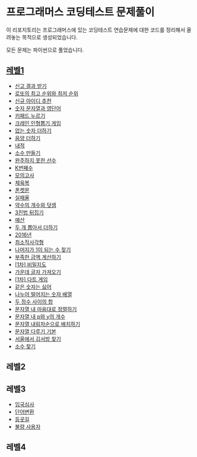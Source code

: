 # 프로그래머스 코딩테스트 문제풀이

이 리포지토리는 프로그래머스에 있는 코딩테스트 연습문제에 대한 코드를 정리해서 올려놓는 목적으로 생성되었습니다.

모든 문제는 파이썬으로 풀었습니다.

## [레벨1](https://github.com/westreed/ProgrammersAlgorithm/tree/main/lv1)
* [신고 결과 받기](https://github.com/westreed/ProgrammersAlgorithm/blob/main/lv1/%EC%8B%A0%EA%B3%A0%20%EA%B2%B0%EA%B3%BC%20%EB%B0%9B%EA%B8%B0.py)
* [로또의 최고 순위와 최저 순위](https://github.com/westreed/ProgrammersAlgorithm/blob/main/lv1/%EB%A1%9C%EB%98%90%EC%9D%98%20%EC%B5%9C%EA%B3%A0%20%EC%88%9C%EC%9C%84%EC%99%80%20%EC%B5%9C%EC%A0%80%20%EC%88%9C%EC%9C%84.py)
* [신규 아이디 추천](https://github.com/westreed/ProgrammersAlgorithm/blob/main/lv1/%EC%8B%A0%EA%B7%9C%20%EC%95%84%EC%9D%B4%EB%94%94%20%EC%B6%94%EC%B2%9C.py)
* [숫자 문자열과 영단어](https://github.com/westreed/ProgrammersAlgorithm/blob/main/lv1/%EC%88%AB%EC%9E%90%20%EB%AC%B8%EC%9E%90%EC%97%B4%EA%B3%BC%20%EC%98%81%EB%8B%A8%EC%96%B4.py)
* [키패드 누르기](https://github.com/westreed/ProgrammersAlgorithm/blob/main/lv1/%ED%82%A4%ED%8C%A8%EB%93%9C%20%EB%88%84%EB%A5%B4%EA%B8%B0.py)
* [크레인 인형뽑기 게임](https://github.com/westreed/ProgrammersAlgorithm/blob/main/lv1/%ED%81%AC%EB%A0%88%EC%9D%B8%20%EC%9D%B8%ED%98%95%EB%BD%91%EA%B8%B0%20%EA%B2%8C%EC%9E%84.py)
* [없는 숫자 더하기](https://github.com/westreed/ProgrammersAlgorithm/blob/main/lv1/%EC%97%86%EB%8A%94%20%EC%88%AB%EC%9E%90%20%EB%8D%94%ED%95%98%EA%B8%B0.py)
* [음양 더하기](https://github.com/westreed/ProgrammersAlgorithm/blob/main/lv1/%EC%9D%8C%EC%96%91%20%EB%8D%94%ED%95%98%EA%B8%B0.py)
* [내적](https://github.com/westreed/ProgrammersAlgorithm/blob/main/lv1/%EB%82%B4%EC%A0%81.py)
* [소수 만들기](https://github.com/westreed/ProgrammersAlgorithm/blob/main/lv1/%EC%86%8C%EC%88%98%20%EB%A7%8C%EB%93%A4%EA%B8%B0.py)
* [완주하지 못한 선수](https://github.com/westreed/ProgrammersAlgorithm/blob/main/lv1/%EC%99%84%EC%A3%BC%ED%95%98%EC%A7%80%20%EB%AA%BB%ED%95%9C%20%EC%84%A0%EC%88%98.py)
* [K번째수](https://github.com/westreed/ProgrammersAlgorithm/blob/main/lv1/K%EB%B2%88%EC%A7%B8%EC%88%98.py)
* [모의고사](https://github.com/westreed/ProgrammersAlgorithm/blob/main/lv1/%EB%AA%A8%EC%9D%98%EA%B3%A0%EC%82%AC.py)
* [체육복](https://github.com/westreed/ProgrammersAlgorithm/blob/main/lv1/%EC%B2%B4%EC%9C%A1%EB%B3%B5.py)
* [폰켓몬](https://github.com/westreed/ProgrammersAlgorithm/blob/main/lv1/%ED%8F%B0%EC%BC%93%EB%AA%AC.py)
* [실패율](https://github.com/westreed/ProgrammersAlgorithm/blob/main/lv1/%EC%8B%A4%ED%8C%A8%EC%9C%A8.py)
* [약수의 개수와 덧셈](https://github.com/westreed/ProgrammersAlgorithm/blob/main/lv1/%EC%95%BD%EC%88%98%EC%9D%98%20%EA%B0%9C%EC%88%98%EC%99%80%20%EB%8D%A7%EC%85%88.py)
* [3진법 뒤집기](https://github.com/westreed/ProgrammersAlgorithm/blob/main/lv1/3%EC%A7%84%EB%B2%95%20%EB%92%A4%EC%A7%91%EA%B8%B0.py)
* [예산](https://github.com/westreed/ProgrammersAlgorithm/blob/main/lv1/%EC%98%88%EC%82%B0.py)
* [두 개 뽑아서 더하기](https://github.com/westreed/ProgrammersAlgorithm/blob/main/lv1/%EB%91%90%20%EA%B0%9C%20%EB%BD%91%EC%95%84%EC%84%9C%20%EB%8D%94%ED%95%98%EA%B8%B0.py)
* [2016년](https://github.com/westreed/ProgrammersAlgorithm/blob/main/lv1/2016%EB%85%84.py)
* [최소직사각형](https://github.com/westreed/ProgrammersAlgorithm/blob/main/lv1/%EC%B5%9C%EC%86%8C%EC%A7%81%EC%82%AC%EA%B0%81%ED%98%95.py)
* [나머지가 1이 되는 수 찾기](https://github.com/westreed/ProgrammersAlgorithm/blob/main/lv1/%EB%82%98%EB%A8%B8%EC%A7%80%EA%B0%80%201%EC%9D%B4%20%EB%90%98%EB%8A%94%20%EC%88%98%20%EC%B0%BE%EA%B8%B0.py)
* [부족한 금액 계산하기](https://github.com/westreed/ProgrammersAlgorithm/blob/main/lv1/%EB%B6%80%EC%A1%B1%ED%95%9C%20%EA%B8%88%EC%95%A1%20%EA%B3%84%EC%82%B0%ED%95%98%EA%B8%B0.py)
* [[1차] 비밀지도](https://github.com/westreed/ProgrammersAlgorithm/blob/main/lv1/%5B1%EC%B0%A8%5D%20%EB%B9%84%EB%B0%80%EC%A7%80%EB%8F%84.py)
* [가운데 글자 가져오기](https://github.com/westreed/ProgrammersAlgorithm/blob/main/lv1/%EA%B0%80%EC%9A%B4%EB%8D%B0%20%EA%B8%80%EC%9E%90%20%EA%B0%80%EC%A0%B8%EC%98%A4%EA%B8%B0.py)
* [[1차] 다트 게임](https://github.com/westreed/ProgrammersAlgorithm/blob/main/lv1/%5B1%EC%B0%A8%5D%20%EB%8B%A4%ED%8A%B8%20%EA%B2%8C%EC%9E%84.py)
* [같은 숫자는 싫어](https://github.com/westreed/ProgrammersAlgorithm/blob/main/lv1/%EA%B0%99%EC%9D%80%20%EC%88%AB%EC%9E%90%EB%8A%94%20%EC%8B%AB%EC%96%B4.py)
* [나누어 떨어지는 숫자 배열](https://github.com/westreed/ProgrammersAlgorithm/blob/main/lv1/%EB%82%98%EB%88%84%EC%96%B4%20%EB%96%A8%EC%96%B4%EC%A7%80%EB%8A%94%20%EC%88%AB%EC%9E%90%20%EB%B0%B0%EC%97%B4.py)
* [두 정수 사이의 합](https://github.com/westreed/ProgrammersAlgorithm/blob/main/lv1/%EB%91%90%20%EC%A0%95%EC%88%98%20%EC%82%AC%EC%9D%B4%EC%9D%98%20%ED%95%A9.py)
* [문자열 내 마음대로 정렬하기](https://github.com/westreed/ProgrammersAlgorithm/blob/main/lv1/%EB%AC%B8%EC%9E%90%EC%97%B4%20%EB%82%B4%20%EB%A7%88%EC%9D%8C%EB%8C%80%EB%A1%9C%20%EC%A0%95%EB%A0%AC%ED%95%98%EA%B8%B0.py)
* [문자열 내 p와 y의 개수](https://github.com/westreed/ProgrammersAlgorithm/blob/main/lv1/%EB%AC%B8%EC%9E%90%EC%97%B4%20%EB%82%B4%20p%EC%99%80%20y%EC%9D%98%20%EA%B0%9C%EC%88%98.py)
* [문자열 내림차순으로 배치하기](https://github.com/westreed/ProgrammersAlgorithm/blob/main/lv1/%EB%AC%B8%EC%9E%90%EC%97%B4%20%EB%82%B4%EB%A6%BC%EC%B0%A8%EC%88%9C%EC%9C%BC%EB%A1%9C%20%EB%B0%B0%EC%B9%98%ED%95%98%EA%B8%B0.py)
* [문자열 다루기 기본](https://github.com/westreed/ProgrammersAlgorithm/blob/main/lv1/%EB%AC%B8%EC%9E%90%EC%97%B4%20%EB%8B%A4%EB%A3%A8%EA%B8%B0%20%EA%B8%B0%EB%B3%B8.py)
* [서울에서 김서방 찾기](https://github.com/westreed/ProgrammersAlgorithm/blob/main/lv1/%EC%84%9C%EC%9A%B8%EC%97%90%EC%84%9C%20%EA%B9%80%EC%84%9C%EB%B0%A9%20%EC%B0%BE%EA%B8%B0.py)
* [소수 찾기](https://github.com/westreed/ProgrammersAlgorithm/blob/main/lv1/%EC%86%8C%EC%88%98%20%EC%B0%BE%EA%B8%B0.py)


## 레벨2

## 레벨3
* [입국심사](https://github.com/westreed/ProgrammersAlgorithm/blob/main/lv3/%EC%9E%85%EA%B5%AD%EC%8B%AC%EC%82%AC.py)
* [단어변환](https://github.com/westreed/ProgrammersAlgorithm/blob/main/lv3/%EB%8B%A8%EC%96%B4%EB%B3%80%ED%99%98.py)
* [등굣길]()
* [불량 사용자]()

## 레벨4
